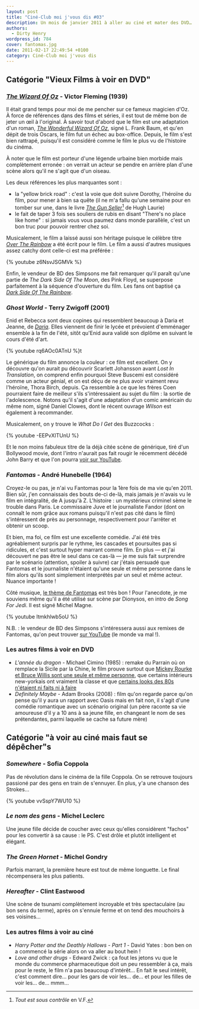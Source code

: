```yaml
---
layout: post
title: "Ciné-Club moi j'vous dis #03"
description: Un mois de janvier 2011 à aller au ciné et mater des DVD…
authors:
  - Dirty Henry
wordpress_id: 784
cover: fantomas.jpg
date: 2011-02-17 22:49:54 +0100
category: Ciné-Club moi j'vous dis
---
```


## Catégorie "Vieux Films à voir en DVD"

### [_The Wizard Of Oz_][4] - Victor Fleming (1939)

Il était grand temps pour moi de me pencher sur ce fameux magicien d'Oz. À force
de références dans des films et séries, il est tout de même bon de jeter un œil
à l'original. À savoir tout d'abord que le film est une adaptation d'un roman,
[_The Wonderful Wizard Of Oz_][1], signé L. Frank Baum, et qu'en dépit de trois
Oscars, le film fut un échec au box-office. Depuis, le film s'est bien rattrapé,
puisqu'il est considéré comme le film le plus vu de l'histoire du cinéma.

À noter que le film est porteur d'une légende urbaine bien morbide mais
complètement erronée : on verrait un acteur se pendre en arrière plan d'une
scène alors qu'il ne s'agit que d'un oiseau.

Les deux références les plus marquantes sont :

- la "yellow brick road" : c'est la voie que doit suivre Dorothy, l'héroïne du
  film, pour mener à bien sa quête (il ne m'a fallu qu'une semaine pour en
  tomber sur une, dans le livre [_The Gun Seller_][2][^1] de Hugh Laurie)
- le fait de taper 3 fois ses souliers de rubis en disant "There's no place like
  home" : si jamais vous vous paumez dans monde parallèle, c'est un bon truc
  pour pouvoir rentrer chez soi.

Musicalement, le film a laissé aussi son héritage puisque le célèbre titre
[_Over The Rainbow_][3] a été écrit pour le film. Le film a aussi d'autres
musiques assez catchy dont celle-ci est ma préférée :

{% youtube z6NsvJSGMVk %}

Enfin, le vendeur de BD des Simpsons me fait remarquer qu'il paraît qu'une
partie de _The Dark Side Of The Moon_, des Pink Floyd, se superpose parfaitement
à la séquence d'ouverture du film. Les fans ont baptisé ça [_Dark Side Of The
Rainbow_][5].

### _Ghost World_ - Terry Zwigoff (2001)

Enid et Rebecca sont deux copines qui ressemblent beaucoup à Daria et Jeanne, de
[_Daria_][6]. Elles viennent de finir le lycée et prévoient d'emménager ensemble
à la fin de l'été, sitôt qu'Enid aura validé son diplôme en suivant le cours
d'été d'art.

{% youtube rq6AOc0ATnU %}t

Le générique du film annonce la couleur : ce film est excellent. On y découvre
qu'on aurait pu découvrir Scarlett Johansson avant _Lost In Translation_, on
comprend enfin pourquoi Steve Buscemi est considéré comme un acteur génial, et
on est déçu de ne plus avoir vraiment revu l'héroïne, Thora Birch, depuis. Ça
ressemble à ce que les frères Coen pourraient faire de meilleur s'ils
s'intéressaient au sujet du film : la sortie de l'adolescence. Notons qu'il
s'agit d'une adaptation d'un comic américain du même nom, signé Daniel Clowes,
dont le récent ouvrage _Wilson_ est également à recommander.

Musicalement, on y trouve le _What Do I Get_ des Buzzcocks :

{% youtube -EEPvXlTUnU %}

Et le non moins fabuleux titre de la déjà citée scène de générique, tiré d'un
Bollywood movie, dont l'intro n'aurait pas fait rougir le récemment décédé John
Barry et que l'on pourra [voir sur YouTube][7].

### _Fantomas_ - André Hunebelle (1964)

Croyez-le ou pas, je n'ai vu Fantomas pour la 1ère fois de ma vie qu'en 2011.
Bien sûr, j'en connaissais des bouts de-ci de-là, mais jamais je n'avais vu le
film en intégralité, de A jusqu'à Z. L'histoire : un mystérieux criminel sème le
trouble dans Paris. Le commissaire Juve et le journaliste Fandor (dont on
connaît le nom grâce aux romans puisqu'il n'est pas cité dans le film)
s'intéressent de près au personnage, respectivement pour l'arrêter et obtenir un
scoop.

Et bien, ma foi, ce film est une excellente comédie. J'ai été très agréablement
surpris par le rythme, les cascades et poursuites pas si ridicules, et c'est
surtout hyper marrant comme film. En plus — et j'ai découvert ne pas être le
seul dans ce cas-là — je me suis fait surprendre par le scénario (attention,
spoiler à suivre) car j'étais persuadé que Fantomas et le journaliste n'étaient
qu'une seule et même personne dans le film alors qu'ils sont simplement
interprétés par un seul et même acteur. Nuance importante !

Côté musique, [le thème de Fantomas][8] est très bon ! Pour l'anecdote, je me
souviens même qu'il a été utilisé sur scène par Dionysos, en intro de _Song For
Jedi_. Il est signé Michel Magne.

{% youtube Itmkhlwb5oU %}

N.B. : le vendeur de BD des Simpsons s'intéressera aussi aux remixes de
Fantomas, qu'on peut trouver [sur YouTube][9] (le monde va mal !).

### Les autres films à voir en DVD

- _L'année du dragon_ - Michael Cimino (1985) : remake du Parrain où on remplace
  la Sicile par la Chine, le film prouve surtout que
  [Mickey Rourke et Bruce Willis sont une seule et même personne](http://cheezburger.com/jibe/lolz/View/1353215232),
  que certains intérieurs new-yorkais ont vraiment la classe et que
  [certains looks des 80s n'étaient ni faits ni à faire](http://www.imdb.com/media/rm914397696/tt0090350)
- _Definitely Maybe_ - Adam Brooks (2008) : film qu'on regarde parce qu'on pense
  qu'il y aura un rapport avec Oasis mais en fait non, il s'agit d'une comédie
  romantique avec un scénario original (un père raconte sa vie amoureuse d'il y
  a 10 ans à sa jeune fille, en changeant le nom de ses prétendantes, parmi
  laquelle se cache sa future mère)

## Catégorie "à voir au ciné mais faut se dépêcher"s

### _Somewhere_ - Sofia Coppola

Pas de révolution dans le cinéma de la fille Coppola. On se retrouve toujours
passioné par des gens en train de s'ennuyer. En plus, y'a une chanson des
Strokes…

{% youtube vvSspY7WU10 %}

### _Le nom des gens_ - Michel Leclerc

Une jeune fille décide de coucher avec ceux qu'elles considèrent "fachos" pour
les convertir à sa cause : le PS. C'est drôle et plutôt intelligent et élégant.

### _The Green Hornet_ - Michel Gondry

Parfois marrant, la première heure est tout de même longuette. Le final
récompensera les plus patients.

### _Hereafter_ - Clint Eastwood

Une scène de tsunami complètement incroyable et très spectaculaire (au bon sens
du terme), après on s'ennuie ferme et on tend des mouchoirs à ses voisines…

### Les autres films à voir au ciné

- _Harry Potter and the Deathly Hallows - Part 1_ - David Yates : bon ben on a
  commencé la série alors on va aller au bout hein !
- _Love and other drugs_ - Edward Zwick : ça fout les jetons vu que le monde du
  commerce pharmaceutique doit un peu ressembler à ça, mais pour le reste, le
  film n'a pas beaucoup d'intérêt… En fait le seul intérêt, c'est comment dire…
  pour les gars de voir les… de… et pour les filles de voir les… de… mmm…

[^1]: _Tout est sous contrôle_ en V.F.

[1]:
  https://www.babelio.com/livres/Baum-The-Wonderful-Wizard-of-Oz-Le-Magicien-dOz/1351154
[2]: https://www.babelio.com/livres/Laurie-Tout-est-sous-controle/99667
[3]: https://song.link/fr/i/724503473 "July Garland - Over the rainbow"
[4]:
  https://www.themoviedb.org/movie/630-the-wizard-of-oz
  "Le Magicien d'Oz sur TMDB"
[5]: https://www.youtube.com/watch?v=3ng74hxX61E "The Dark Side of the Rainbow"
[6]: https://www.themoviedb.org/tv/2131-daria "Daria sur TMDB"
[7]:
  https://www.youtube.com/watch?v=VB4q9rcfvvE
  "GhostWorld opening credits with Jaan Pehchaan from Gumnaam"
[8]:
  https://song.link/fr/i/1515555943
  "Thème de Fantomas - Raymond Alessandrini"
[9]:
  https://www.youtube.com/watch?v=4AqOg_cF1IU
  "fantomas louis de funes musique"
